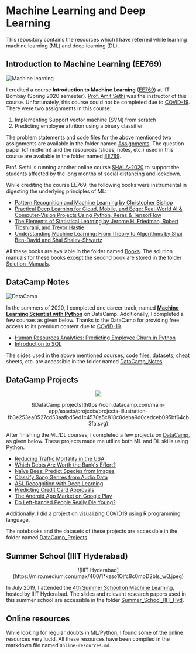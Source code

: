 # Machine Learning and Deep Learning 
This repository contains the resources which I have referred while learning machine learning (ML) and deep learning (DL). 

## Introduction to Machine Learning (EE769)
![Machine learning](https://www.newgenapps.com/wp-content/uploads/2020/04/1_c_fiB-YgbnMl6nntYGBMHQ-1080x675.jpeg)

I credited a course **Introduction to Machine Learning** ([EE769](https://www.ee.iitb.ac.in/web/academics/courses/EE769)) at IIT Bombay (Spring 2020 semester). [Prof. Amit Sethi](https://www.ee.iitb.ac.in/~asethi/) was the instructor of this course.  Unfortunately, this course could not be completed due to [COVID-19](https://www.who.int/emergencies/diseases/novel-coronavirus-2019). There were two assignments in this course: 

1. Implementing Support vector machine (SVM) from scratch 
2. Predicting employee attrition using a binary classifier 

The problem statements and code files for the above mentioned two assignments are available in the folder named [Assignments](https://github.com/SudhakarKuma/Machine_Learning/tree/master/EE769/Assignments). The question paper (of midterm) and the resources (slides, notes, etc.) used in this course are available in the folder named [EE769](https://github.com/SudhakarKuma/Machine_Learning/tree/master/EE769).

Prof. Sethi is running another online course [SHALA-2020](https://shala2020.github.io/) to support the students affected by the long months of social distancing and lockdown.

While crediting the course EE769, the following books were instrumental in digesting the underlying principles of ML: 

* [Pattern Recognition and Machine Learning by Christopher Bishop](http://users.isr.ist.utl.pt/~wurmd/Livros/school/Bishop%20-%20Pattern%20Recognition%20And%20Machine%20Learning%20-%20Springer%20%202006.pdf)
* [Practical Deep Learning for Cloud, Mobile, and Edge: Real-World AI & Computer-Vision Projects Using Python, Keras & TensorFlow](https://pages.dataiku.com/hubfs/o-reilly-deep-learning.pdf)
* [The Elements of Statistical Learning by Jerome H. Friedman, Robert Tibshirani, and Trevor Hastie](https://web.stanford.edu/~hastie/Papers/ESLII.pdf)
* [Understanding Machine Learning: From Theory to Algorithms by Shai Ben-David and Shai Shalev-Shwartz](https://www.cs.huji.ac.il/~shais/UnderstandingMachineLearning/understanding-machine-learning-theory-algorithms.pdf)

All these books are available in the folder named [Books](https://github.com/SudhakarKuma/Machine_Learning/tree/master/Books). The solution manuals for these books except the second book are stored in the folder [Solution_Manuals](https://github.com/SudhakarKuma/Machine_Learning/tree/master/Solution_Manuals). 

## DataCamp Notes 

![DataCamp](https://moderndive.com/previous_versions/v0.4.0/images/datacamp.png)

In the summers of 2020, I completed one career track, named **[Machine Learning Scientist with Python](https://learn.datacamp.com/career-tracks/machine-learning-scientist-with-python)** on DataCamp. Additionally, I completed a few courses as given below. Thanks to the DataCamp for providing free access to its premium content due to [COVID-19](https://www.who.int/emergencies/diseases/novel-coronavirus-2019). 

* [Human Resources Analytics: Predicting Employee Churn in Python](https://learn.datacamp.com/courses/human-resources-analytics-predicting-employee-churn-in-python)
* [Introduction to SQL](https://learn.datacamp.com/courses/introduction-to-sql)

The slides used in the above mentioned courses, code files, datasets, cheat sheets, etc. are accessible in the folder named [DataCamp_Notes](https://github.com/SudhakarKuma/Machine_Learning/tree/master/DataCamp_Notes). 

## DataCamp Projects 
<p align="center">
  <img src="https://cdn.datacamp.com/main-app/assets/projects/projects-illustration-fb3e253ea0527cd53aafbd5ed1c4570a5c818c8deba9d0cedceb095bf64cb3fa.svg">
</p>

<p align="center">
  ![DataCamp projects](https://cdn.datacamp.com/main-app/assets/projects/projects-illustration-fb3e253ea0527cd53aafbd5ed1c4570a5c818c8deba9d0cedceb095bf64cb3fa.svg)
  </p>

After finishing the ML/DL courses, I completed a few projects on [DataCamp](https://learn.datacamp.com/projects), as given below. These projects made me utilize both ML and DL skills using Python. 

* [Reducing Traffic Mortality in the USA](https://learn.datacamp.com/projects/462)
* [Which Debts Are Worth the Bank's Effort?](https://learn.datacamp.com/projects/504)
* [Naïve Bees: Predict Species from Images](https://learn.datacamp.com/projects/412)
* [Classify Song Genres from Audio Data](https://learn.datacamp.com/projects/449)
* [ASL Recognition with Deep Learning](https://learn.datacamp.com/projects/509)
* [Predicting Credit Card Approvals](https://learn.datacamp.com/projects/558)
* [The Android App Market on Google Play](https://learn.datacamp.com/projects/619)
* [Do Left-handed People Really Die Young?](https://learn.datacamp.com/projects/479)

Additionally, I did a project on [visualizing COVID19](https://learn.datacamp.com/projects/870) using R programming language. 

The notebooks and the datasets of these projects are accessible in the folder named [DataCamp_Projects](https://github.com/SudhakarKuma/Machine_Learning/tree/master/DataCamp_Projects). 

## Summer School (IIIT Hyderabad)
<p align="center">
  ![IIIT Hyderabad](https://miro.medium.com/max/400/1*kzso1Ojfc8c0moD2bIs_wQ.jpeg)
    </p>
    
In July 2019, I attended the [4th Summer School on Machine Learning](http://cvit.iiit.ac.in/mlsummerschool2019/), hosted by IIIT Hyderabad. The slides and relevant research papers used in this summer school are accessible in the folder [Summer_School_IIIT_Hyd](https://github.com/SudhakarKuma/Machine_Learning/tree/master/Summer_School_IIIT_Hyd). 

## Online resources 
While looking for regular doubts in ML/Python, I found some of the online resources very lucid. All these resources have been compiled in the markdown file named `Online-resources.md`. 

